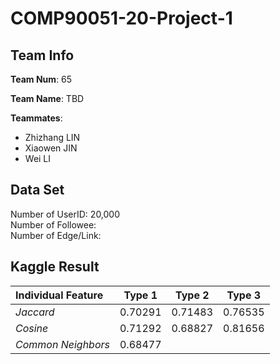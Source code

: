 # COMP90051-20-Project-1

## Team Info
**Team Num**: 65

**Team Name**: TBD

**Teammates**:
  - Zhizhang LIN
  - Xiaowen JIN
  - Wei LI
  
## Data Set
Number of UserID: 20,000<br>
Number of Followee: <br>
Number of Edge/Link:<br>

## Kaggle Result

| Individual Feature | Type 1      | Type 2      | Type 3      |
| :---               | :---:       |   :---:     |   :---:     |  
| *Jaccard*          | 0.70291     |   0.71483          |  0.76535    |
| *Cosine*           | 0.71292     |    0.68827       |0.81656
| *Common Neighbors* | 0.68477
